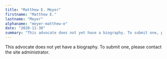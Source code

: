 ```yaml
---
title: "Matthew E. Meyer"
firstname: "Matthew E."
lastname: "Meyer"
alphaname: "meyer-matthew-e"
date: "2020-11-30"
summary: "This advocate does not yet have a biography. To submit one, please contact the site administrator."
---
```

This advocate does not yet have a biography. To submit one, please contact the site administrator.

